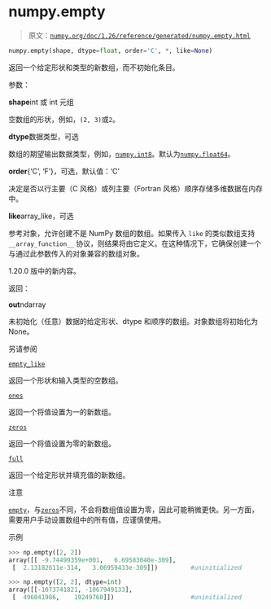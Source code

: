 # numpy.empty

> 原文：[`numpy.org/doc/1.26/reference/generated/numpy.empty.html`](https://numpy.org/doc/1.26/reference/generated/numpy.empty.html)

```py
numpy.empty(shape, dtype=float, order='C', *, like=None)
```

返回一个给定形状和类型的新数组，而不初始化条目。

参数：

**shape**int 或 int 元组

空数组的形状，例如，`(2, 3)`或`2`。

**dtype**数据类型，可选

数组的期望输出数据类型，例如，[`numpy.int8`](https://numpy.org/doc/1.26/reference/generated/numpy.int8.html)。默认为[`numpy.float64`](https://numpy.org/doc/1.26/reference/generated/numpy.float64.html)。

**order**{‘C’, ‘F’}，可选，默认值：‘C’

决定是否以行主要（C 风格）或列主要（Fortran 风格）顺序存储多维数据在内存中。

**like**array_like，可选

参考对象，允许创建不是 NumPy 数组的数组。如果传入 `like` 的类似数组支持 `__array_function__` 协议，则结果将由它定义。在这种情况下，它确保创建一个与通过此参数传入的对象兼容的数组对象。

1.20.0 版中的新内容。

返回：

**out**ndarray

未初始化（任意）数据的给定形状、dtype 和顺序的数组。对象数组将初始化为 None。

另请参阅

[`empty_like`](https://numpy.org/doc/1.26/reference/generated/numpy.empty_like.html)

返回一个形状和输入类型的空数组。

[`ones`](https://numpy.org/doc/1.26/reference/generated/numpy.ones.html)

返回一个将值设置为一的新数组。

[`zeros`](https://numpy.org/doc/1.26/reference/generated/numpy.zeros.html) 

返回一个将值设置为零的新数组。

[`full`](https://numpy.org/doc/1.26/reference/generated/numpy.full.html)

返回一个给定形状并填充值的新数组。

注意

[`empty`](https://numpy.org/doc/1.26/reference/generated/numpy.empty.html)，与[`zeros`](https://numpy.org/doc/1.26/reference/generated/numpy.zeros.html)不同，不会将数组值设置为零，因此可能稍微更快。另一方面，需要用户手动设置数组中的所有值，应谨慎使用。

示例

```py
>>> np.empty([2, 2])
array([[ -9.74499359e+001,   6.69583040e-309],
 [  2.13182611e-314,   3.06959433e-309]])         #uninitialized 
```

```py
>>> np.empty([2, 2], dtype=int)
array([[-1073741821, -1067949133],
 [  496041986,    19249760]])                     #uninitialized 
```

